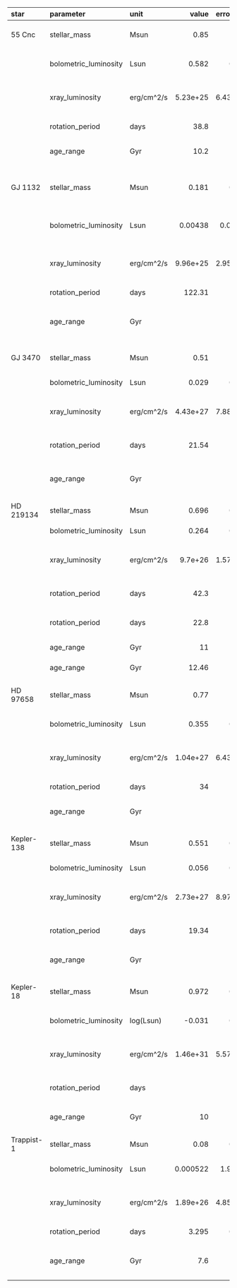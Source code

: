 | star       | parameter             | unit       |      value |   error_min |   error_max | ref                                                                                                 | note                                   |
|:-----------|:----------------------|:-----------|-----------:|------------:|------------:|:----------------------------------------------------------------------------------------------------|:---------------------------------------|
| 55 Cnc     | stellar_mass          | Msun       |   0.85     |    0.02     |   -0.02     | [Von Braun et al. 2011](https://ui.adsabs.harvard.edu/abs/2011ApJ...740...49V/abstract)             |                                        |
|             | bolometric_luminosity | Lsun       |   0.582    |    0.014    |   -0.014    | [Von Braun et al. 2011](https://ui.adsabs.harvard.edu/abs/2011ApJ...740...49V/abstract)             |                                      |
|             | xray_luminosity       | erg/cm^2/s |   5.23e+25 |    6.43e+25 |   -6.43e+25 | [Morales Calderon et al. 2024](https://ui.adsabs.harvard.edu/abs/2024arXiv240506577M/abstract)      |                                      |
|             | rotation_period       | days       |  38.8      |    0.05     |   -0.05     | [Bourrier et al. 2018](https://ui.adsabs.harvard.edu/abs/2018A&A...619A...1B/abstract)              |                                      |
|             | age_range             | Gyr        |  10.2      |    2.5      |   -2.5      | [Von Braun et al. 2011](https://ui.adsabs.harvard.edu/abs/2011ApJ...740...49V/abstract)             |                                      |
|             |                     |         |               |              |              |                                                                                                     |                                       |
| GJ 1132    | stellar_mass          | Msun       |   0.181    |    0.019    |   -0.019    | [Berta Thompson et al. 2015](http://www.nature.com/nature/journal/v527/n7577/full/nature15762.html) |                                        |
|             | bolometric_luminosity | Lsun       |   0.00438  |    0.00034  |   -0.00034  | [Berta Thompson et al. 2015](http://www.nature.com/nature/journal/v527/n7577/full/nature15762.html) |                                      |
|             | xray_luminosity       | erg/cm^2/s |   9.96e+25 |    2.95e+25 |   -2.95e+25 | [Morales Calderon et al. 2024](https://ui.adsabs.harvard.edu/abs/2024arXiv240506577M/abstract)      |                                      |
|             | rotation_period       | days       | 122.31     |    6.03     |   -5.04     | [Cloutier et al. 2017](https://ui.adsabs.harvard.edu/abs/2017AJ....153....9C/abst)                  |                                      |
|             | age_range             | Gyr        |             |    5        |              | [Berta Thompson et al. 2015](http://www.nature.com/nature/journal/v527/n7577/full/nature15762.html) | 5 Gyr is lower limit                   |
|             |                     |         |               |              |              |                                                                                                     |                                       |
| GJ 3470    | stellar_mass          | Msun       |   0.51     |    0.06     |   -0.06     | [Kosiarek et al. 2019](https://ui.adsabs.harvard.edu/abs/2019AJ....157...97K/abstract)              |                                        |
|             | bolometric_luminosity | Lsun       |   0.029    |    0.002    |   -0.002    | [Bonfils et al. 2012](https://ui.adsabs.harvard.edu/abs/2012A%26A...546A..27B/abstract)             |                                      |
|             | xray_luminosity       | erg/cm^2/s |   4.43e+27 |    7.88e+26 |   -7.88e+26 | [Morales Calderon et al. 2024](https://ui.adsabs.harvard.edu/abs/2024arXiv240506577M/abstract)      |                                      |
|             | rotation_period       | days       |  21.54     |    0.49     |   -0.49     | [Kosiarek et al. 2019](https://ui.adsabs.harvard.edu/abs/2019AJ....157...97K/abstract)              |                                      |
|             | age_range             | Gyr        |             |    0.3      |    3        | [Bonfils et al. 2012](https://ui.adsabs.harvard.edu/abs/2012A%26A...546A..27B/abstract)             | 0.3 Gyr lower limit, 3 Gyr upper limit |
|             |                     |         |               |              |              |                                                                                                     |                                       |
| HD 219134  | stellar_mass          | Msun       |   0.696    |    0.078    |   -0.078    | [Ligi et al. 2019](https://ui.adsabs.harvard.edu/abs/2019A%26A...631A..92L/abstract)                |                                        |
|             | bolometric_luminosity | Lsun       |   0.264    |    0.004    |   -0.004    | [Ligi et al. 2019](https://ui.adsabs.harvard.edu/abs/2019A%26A...631A..92L/abstract)                |                                      |
|             | xray_luminosity       | erg/cm^2/s |   9.7e+26  |    1.57e+26 |   -1.57e+26 | [Morales Calderon et al. 2024](https://ui.adsabs.harvard.edu/abs/2024arXiv240506577M/abstract)      |                                      |
|             | rotation_period       | days       |  42.3      |    0.1      |   -0.1      | [Motalebi et al. 2015](https://ui.adsabs.harvard.edu/abs/2015A%26A...584A..72M/abstract)            |                                      |
|             | rotation_period       | days       |  22.8      |    0.03     |   -0.03     | [Johnson et al. 2016](https://ui.adsabs.harvard.edu/abs/2016ApJ...821...74J/abstract)               |                                      |
|             | age_range             | Gyr        |  11        |    2.2      |   -2.2      | [Gillon et al. 2017](https://ui.adsabs.harvard.edu/abs/2017NatAs...1E..56G/abstract)                |                                      |
|             | age_range             | Gyr        |  12.46     |    0.5      |   -0.5      | [Takeda et al. 2007](https://ui.adsabs.harvard.edu/abs/2007ApJS..168..297T/abstract)                |                                      |
|             |                     |         |               |              |              |                                                                                                     |                                       |
| HD 97658   | stellar_mass          | Msun       |   0.77     |    0.05     |   -0.05     | [Van Grootel et al. 2014](https://ui.adsabs.harvard.edu/abs/2014ApJ...786....2V/abstract)           |                                        |
|             | bolometric_luminosity | Lsun       |   0.355    |    0.018    |   -0.018    | [Van Grootel et al. 2014](https://ui.adsabs.harvard.edu/abs/2014ApJ...786....2V/abstract)           |                                      |
|             | xray_luminosity       | erg/cm^2/s |   1.04e+27 |    6.43e+25 |   -6.43e+25 | [Morales Calderon et al. 2024](https://ui.adsabs.harvard.edu/abs/2024arXiv240506577M/abstract)      |                                      |
|             | rotation_period       | days       |  34        |    2        |   -2        | [Guo et al. 2020](https://ui.adsabs.harvard.edu/abs/2020AJ....159..239G/abstract)                   |                                      |
|             | age_range             | Gyr        |             |            |                |                                                                                                       | no constraint found                    |
|             |                     |         |               |              |              |                                                                                                     |                                       |
| Kepler-138 | stellar_mass          | Msun       |   0.551    |    0.068    |   -0.068    | [Almenara et al. 2018](https://ui.adsabs.harvard.edu/abs/2018MNRAS.478..460A/abstract)              |                                        |
|             | bolometric_luminosity | Lsun       |   0.056    |    0.004    |   -0.004    | [Piaulet et al. 2023](https://ui.adsabs.harvard.edu/abs/2023NatAs...7..206P/abstract)               |                                      |
|             | xray_luminosity       | erg/cm^2/s |   2.73e+27 |    8.97e+26 |   -8.97e+26 | [Morales Calderon et al. 2024](https://ui.adsabs.harvard.edu/abs/2024arXiv240506577M/abstract)      |                                      |
|             | rotation_period       | days       |  19.34     |            |                | [Mazeh et al. 2015](https://ui.adsabs.harvard.edu/abs/2015ApJ...801....3M/abstract)                 | no uncertainty given                   |
|             | age_range             | Gyr        |             |            |                |                                                                                                       | no constraint found                    |
|             |                     |         |               |              |              |                                                                                                     |                                       |
| Kepler-18  | stellar_mass          | Msun       |   0.972    |    0.042    |   -0.042    | [Cochran et al. 2011](https://ui.adsabs.harvard.edu/abs/2011ApJS..197....7C/abstract)               |                                        |
|             | bolometric_luminosity | log(Lsun)  |  -0.031    |    0.035    |   -0.035    | [Cochran et al. 2011](https://ui.adsabs.harvard.edu/abs/2011ApJS..197....7C/abstract)               |                                      |
|             | xray_luminosity       | erg/cm^2/s |   1.46e+31 |    5.57e+30 |   -5.57e+30 | [Morales Calderon et al. 2024](https://ui.adsabs.harvard.edu/abs/2024arXiv240506577M/abstract)      |                                      |
|             | rotation_period       | days       |             |            |                |                                                                                                       | no constraint found                    |
|             | age_range             | Gyr        |  10        |    2.2      |   -2.2      | [Cochran et al. 2011](https://ui.adsabs.harvard.edu/abs/2011ApJS..197....7C/abstract)               |                                      |
|             |                     |         |               |              |              |                                                                                                     |                                       |
| Trappist-1 | stellar_mass          | Msun       |   0.08     |    0.007    |   -0.007    | [Gillon et al. 2016](https://ui.adsabs.harvard.edu/abs/2016Natur.533..221G/abstract)                |                                        |
|             | bolometric_luminosity | Lsun       |   0.000522 |    1.9e-05  |   -1.9e-05  | [Van Grootel et al. 2018](https://ui.adsabs.harvard.edu/abs/2018ApJ...853...30V/abstract)           |                                      |
|             | xray_luminosity       | erg/cm^2/s |   1.89e+26 |    4.85e+25 |   -4.85e+25 | [Morales Calderon et al. 2024](https://ui.adsabs.harvard.edu/abs/2024arXiv240506577M/abstract)      |                                      |
|             | rotation_period       | days       |   3.295    |    0.003    |   -0.003    | [Vida et al. 2017](https://ui.adsabs.harvard.edu/abs/2017ApJ...841..124V/abstract)                  |                                      |
|             | age_range             | Gyr        |   7.6      |    2.2      |   -2.2      | [Burgasser and Mamajek 2017](https://ui.adsabs.harvard.edu/abs/2017ApJ...845..110B/abstract)        |                                      |